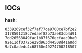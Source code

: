 
## IOCs

__hash__:

```text
0339269cef32f7af77ce9700ce7bf2e2
3178501218c7edaef82b73ae83cb4d91
7dd26568049fac1b87f676ecfaac9ba0
92e11df03725e29d963d44508d41a8dd
9a7c0adedc4c68760e49274700218507
```